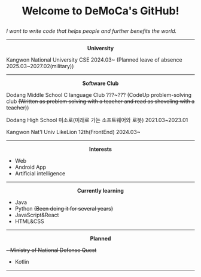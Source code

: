 # <p align="center">Welcome to DeMoCa's GitHub!</p>
*I want to write code that helps people and further benefits the world.*

---
**<p align="center">University</p>**
Kangwon National University CSE 2024.03~ (Planned leave of absence 2025.03~2027.02(military))

---
**<p align="center">Software Club</p>**
Dodang Middle School C language Club ???~??? (CodeUp problem-solving club ~~(Written as problem solving with a teacher and read as shoveling with a teacher)~~)

Dodang High School 미소로(미래로 가는 소프트웨어와 로봇)  2021.03~2023.01

Kangwon Nat'l Univ LikeLion 12th(FrontEnd) 2024.03~

---
**<p align="center">Interests</p>**
- Web
- Android App
- Artificial intelligence
---
**<p align="center">Currently learning</p>**
- Java
- Python ~~(Been doing it for several years)~~
- JavaScript&React
- HTML&CSS
---
**<p align="center">Planned</p>**
~~- Ministry of National Defense Quest~~
- Kotlin
---

